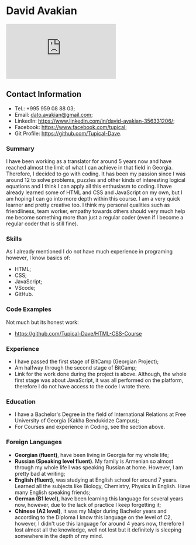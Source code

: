 # David Avakian
![Zeus Image as Placeholder for Image](https://www.gvme.org/pages/get_image_large.php?id=4341)

## Contact Information
- Tel.: +995 959 08 88 03;
- Email: dato.avakian@gmail.com;
- LinkedIn: https://www.linkedin.com/in/david-avakian-356331206/;
- Facebook: https://www.facebook.com/tupical;
- Git Profile: https://github.com/Tupical-Dave.

### Summary
I have been working as a translator for around 5 years now and have reached almost the limit of what I can achieve in that field in Georgia.
Therefore, I decided to go with coding. It has been my passion since I was around 12 to solve problems, puzzles and other kinds of interesting logical equations
and I think I can apply all this enthusiasm to coding. I have already learned some of HTML and CSS and JavaScript on my own, but I am hoping I can go into more depth
within this course. I am a very quick learner and pretty creative too. I think my personal qualities such as friendliness, team worker, empathy towards others should
very much help me become something more than just a regular coder (even if I become a regular coder that is still fine).

### Skills
As I already mentioned I do not have much experience in programing however, I know basics of:
- HTML;
- CSS;
- JavaScript;
- VScode;
- GitHub.

### Code Examples
Not much but its honest work:
- https://github.com/Tupical-Dave/HTML-CSS-Course
 
### Experience
- I have passed the first stage of BitCamp (Georgian Project);
- Am halfway through the second stage of BitCamp;
- Link for the work done during the project is above. Although, the whole first stage was about JavaScript, it was all performed on the platform,
  therefore I do not have access to the code I wrote there.
   
### Education
- I have a Bachelor's Degree in the field of International Relations at Free University of Georgia (Kakha Bendukidze Campus);
- For Courses and experience in Coding, see the section above.
 
### Foreign Languages
- **Georgian (fluent)**, have been living in Georgia for my whole life;
- **Russian (Speaking level fluent)**. My family is Armenian so almost through my whole life I was speaking Russian at home. However, I am pretty bad at writing;
- **English (fluent)**, was studying at English school for around 7 years. Learned all the subjects like Biology, Chemistry, Physics in English. Have many English
  speaking friends;
- **German (B1 level)**, have been learning this language for several years now, however, due to the lack of practice I keep forgetting it;
- **Chinese (A2 level)**, it was my Major during Bachelor years and according to the Diploma I know this language on the level of C2, however, I didn't use this
  language     for around 4 years now, therefore I lost almost all the knowledge, well not lost but it definitely is sleeping somewhere in the depth of my mind.

